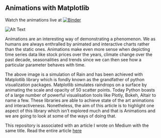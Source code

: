 ## Animations with Matplotlib

Watch the animations live at [![Binder](https://mybinder.org/badge_logo.svg)](https://mybinder.org/v2/gh/parulnith/Animations-with-Matplotlib/master?filepath=Animations%20with%20Matplotlib.ipynb)

![Alt Text](https://cdn-images-1.medium.com/max/800/1*SSlRUf6BSVOXEdINzd0nRg.gif)


Animations are an interesting way of demonstrating a phenomenon. We as humans are always enthralled by animated and interactive charts rather than the static ones. Animations make even more sense when depicting time series data like stock prices over the years, climate change over the past decade, seasonalities and trends since we can then see how a particular parameter behaves with time.

The above image is a simulation of Rain and has been achieved with Matplotlib library which is fondly known as the grandfather of python visualization packages. Matplotlib simulates raindrops on a surface by animating the scale and opacity of 50 scatter points. Today Python boasts of a large number of powerful visualisation tools like Plotly, Bokeh, Altair to name a few. These libraries are able to achieve state of the art animations and interactiveness. Nonetheless, the aim of this article is to highlight one aspect of this library which isn’t explored much and that is Animations and we are going to look at some of the ways of doing that.

This repository is associated with an article I wrote on Medium with the same title. Read the entire article [here](https://towardsdatascience.com/animations-with-matplotlib-d96375c5442c)

